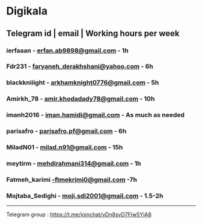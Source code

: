 # Digikala

## Telegram id | email | Working hours per week

### ierfaaan - erfan.ab9898@gmail.com - 1h
### Fdr231 - faryaneh_derakhshani@yahoo.com -  6h
### blackkniiight - arkhamknight0776@gmail.com - 5h
### Amirkh_78 - amir.khodadady78@gmail.com - 10h
### imanh2016 - iman.hamidi@gmail.com - As much as needed
### parisafro - parisafro.pf@gmail.com - 6h
### MiladN01 - milad.n91@gmail.com - 15h
### meytirm - mehdirahmani314@gmail.com - 1h
### Fatmeh_karimi -ftmekrimi0@gmail.com -7h
### Mojtaba_Sedighi - moji.sdi2001@gmail.com - 1.5-2h
***
Telegram group : https://t.me/joinchat/vDn8svD7Fiw5YjA8
